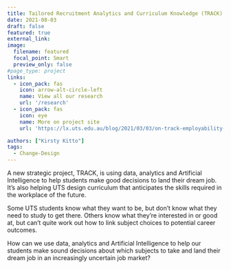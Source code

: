 ```yaml
---
title: Tailored Recruitment Analytics and Curriculum Knowledge (TRACK)
date: 2021-08-03
draft: false
featured: true
external_link: 
image:
  filename: featured
  focal_point: Smart
  preview_only: false
#page_type: project
links:
  - icon_pack: fas
    icon: arrow-alt-circle-left
    name: View all our research
    url: '/research'
  - icon_pack: fas
    icon: eye
    name: More on project site
    url: 'https://lx.uts.edu.au/blog/2021/03/03/on-track-employability-workforce-transition/'

authors: ["Kirsty Kitto"]
tags:
  - Change-Design
---
```


A new strategic project, TRACK, is using data, analytics and Artificial Intelligence to help students make good decisions to land their dream job. It’s also helping UTS design curriculum that anticipates the skills required in the workplace of the future. 

Some UTS students know what they want to be, but don’t know what they need to study to get there. Others know what they’re interested in or good at, but can’t quite work out how to link subject choices to potential career outcomes.

How can we use data, analytics and Artificial Intelligence to help our students make sound decisions about which subjects to take and land their dream job in an increasingly uncertain job market?